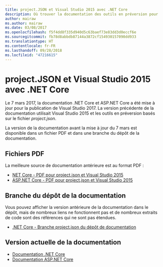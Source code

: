 ```yaml
---
title: project.JSON et Visual Studio 2015 avec .NET Core
description: Où trouver la documentation des outils en préversion pour .NET Core et ASP.NET Core (project.json et Visual Studio 2015).
author: mairaw
ms.author: mairaw
ms.date: 03/08/2017
ms.openlocfilehash: f5f4dd8f335d940d5c63baef73e83dd3d0eccf6e
ms.sourcegitcommit: fb78d8abbdb87144a3872cf154930157090dd933
ms.translationtype: HT
ms.contentlocale: fr-FR
ms.lasthandoff: 09/28/2018
ms.locfileid: "47216615"
---
```

# <a name="projectjson-and-visual-studio-2015-with-net-core"></a>project.JSON et Visual Studio 2015 avec .NET Core

Le 7 mars 2017, la documentation .NET Core et ASP.NET Core a été mise à jour pour la publication de Visual Studio 2017. La version précédente de la documentation utilisait Visual Studio 2015 et les outils en préversion basés sur le fichier *project.json*.

La version de la documentation avant la mise à jour du 7 mars est disponible dans un fichier PDF et dans une branche du dépôt de la documentation.

## <a name="pdf-files"></a>Fichiers PDF

La meilleure source de documentation antérieure est au format PDF :

* [NET Core - PDF pour project.json et Visual Studio 2015](https://github.com/dotnet/docs/blob/project.json/net-core-project-json.pdf)
* [ASP.NET Core - PDF pour project.json et Visual Studio 2015](https://github.com/aspnet/Docs/blob/master/aspnetcore/common/_static/aspnet-core-project-json.pdf)

## <a name="documentation-repository-branch"></a>Branche du dépôt de la documentation

Vous pouvez afficher la version antérieure de la documentation dans le dépôt, mais de nombreux liens ne fonctionnent pas et de nombreux extraits de code sont des références qui ne sont pas étendues.

* [.NET Core - Branche project.json du dépôt de documentation](https://github.com/dotnet/docs/tree/project.json/docs)

## <a name="current-version-of-the-documentation"></a>Version actuelle de la documentation

* [Documentation .NET Core](./core/index.md)
* [Documentation ASP.NET Core](/aspnet/core/)
